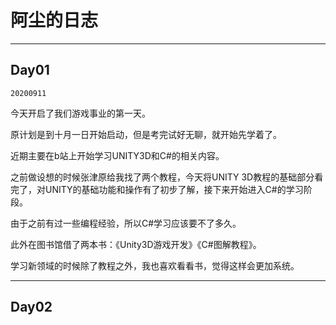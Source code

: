 # 阿尘的日志

---

## Day01
`20200911`

今天开启了我们游戏事业的第一天。

原计划是到十月一日开始启动，但是考完试好无聊，就开始先学着了。

近期主要在b站上开始学习UNITY3D和C#的相关内容。

之前做设想的时候张津原给我找了两个教程，今天将UNITY 3D教程的基础部分看完了，对UNITY的基础功能和操作有了初步了解，接下来开始进入C#的学习阶段。

由于之前有过一些编程经验，所以C#学习应该要不了多久。

此外在图书馆借了两本书：《Unity3D游戏开发》《C#图解教程》。

学习新领域的时候除了教程之外，我也喜欢看看书，觉得这样会更加系统。

---

## Day02
